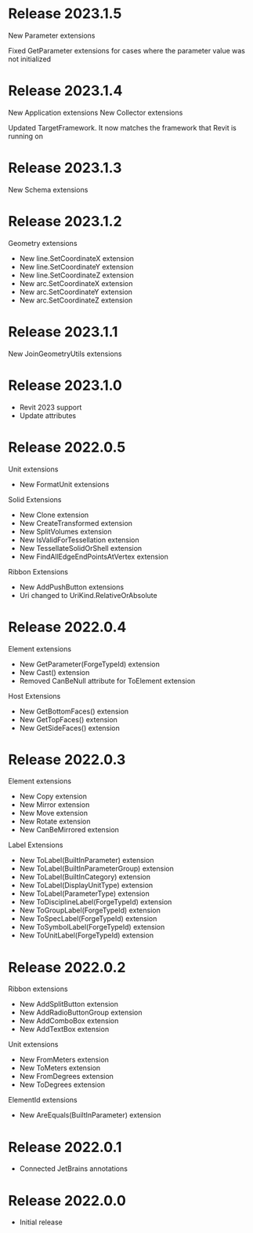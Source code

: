 # Release 2023.1.5

New Parameter extensions

Fixed GetParameter extensions for cases where the parameter value was not initialized

# Release 2023.1.4

New Application extensions
New Collector extensions

Updated TargetFramework. It now matches the framework that Revit is running on

# Release 2023.1.3

New Schema extensions

# Release 2023.1.2

Geometry extensions

- New line.SetCoordinateX extension
- New line.SetCoordinateY extension
- New line.SetCoordinateZ extension
- New arc.SetCoordinateX extension
- New arc.SetCoordinateY extension
- New arc.SetCoordinateZ extension

# Release 2023.1.1

New JoinGeometryUtils extensions

# Release 2023.1.0

- Revit 2023 support
- Update attributes

# Release 2022.0.5

Unit extensions

- New FormatUnit extensions

Solid Extensions

- New Clone extension
- New CreateTransformed extension
- New SplitVolumes extension
- New IsValidForTessellation extension
- New TessellateSolidOrShell extension
- New FindAllEdgeEndPointsAtVertex extension

Ribbon Extensions

- New AddPushButton<TCommand> extensions
- Uri changed to UriKind.RelativeOrAbsolute

# Release 2022.0.4

Element extensions

- New GetParameter(ForgeTypeId) extension
- New Cast<T>() extension
- Removed CanBeNull attribute for ToElement<T> extension

Host Extensions

- New GetBottomFaces() extension
- New GetTopFaces() extension
- New GetSideFaces() extension

# Release 2022.0.3

Element extensions

- New Copy extension
- New Mirror extension
- New Move extension
- New Rotate extension
- New CanBeMirrored extension

Label Extensions

- New ToLabel(BuiltInParameter) extension
- New ToLabel(BuiltInParameterGroup) extension
- New ToLabel(BuiltInCategory) extension
- New ToLabel(DisplayUnitType) extension
- New ToLabel(ParameterType) extension
- New ToDisciplineLabel(ForgeTypeId) extension
- New ToGroupLabel(ForgeTypeId) extension
- New ToSpecLabel(ForgeTypeId) extension
- New ToSymbolLabel(ForgeTypeId) extension
- New ToUnitLabel(ForgeTypeId) extension

# Release 2022.0.2

Ribbon extensions

- New AddSplitButton extension
- New AddRadioButtonGroup extension
- New AddComboBox extension
- New AddTextBox extension

Unit extensions

- New FromMeters extension
- New ToMeters extension
- New FromDegrees extension
- New ToDegrees extension

ElementId extensions

- New AreEquals(BuiltInParameter) extension

# Release 2022.0.1

- Connected JetBrains annotations

# Release 2022.0.0

- Initial release